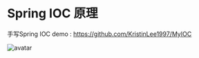 # Spring IOC 原理
手写Spring IOC demo : https://github.com/KristinLee1997/MyIOC

![avatar](C:\Users\Administrator.SKY-20170408MML\IdeaProjects\Interview-Java\img\ApplicationContext.png)

